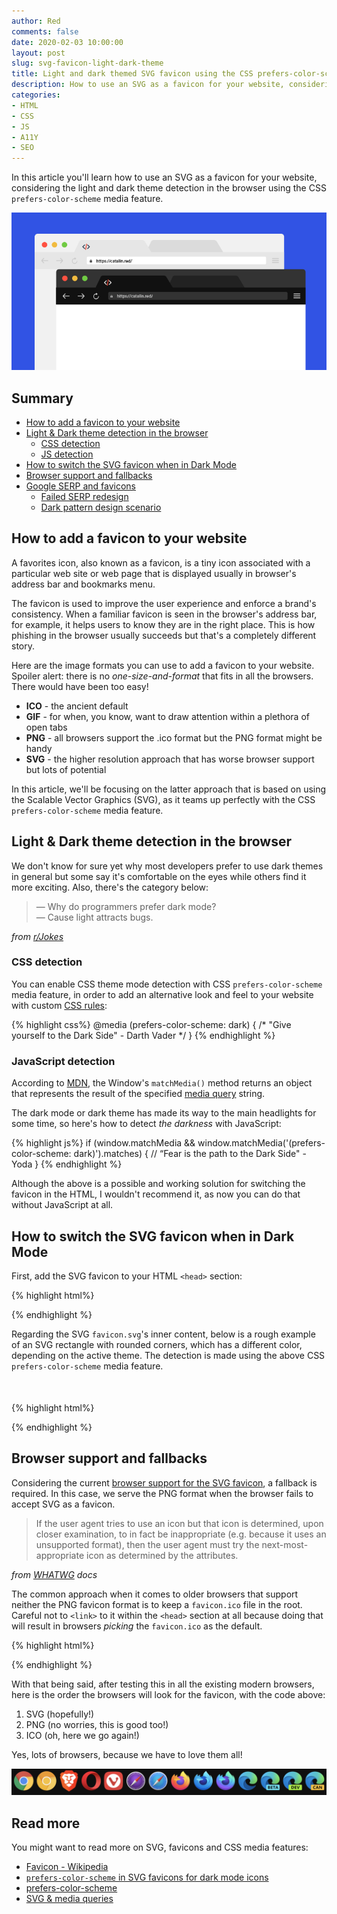 ```yaml
---
author: Red
comments: false
date: 2020-02-03 10:00:00
layout: post
slug: svg-favicon-light-dark-theme
title: Light and dark themed SVG favicon using the CSS prefers-color-scheme media feature
description: How to use an SVG as a favicon for your website, considering the light and dark theme detection in the browser using the CSS prefers-color-scheme media feature, with PNG and ICO fallbacks.
categories:
- HTML
- CSS
- JS
- A11Y
- SEO
---
```


In this article you'll learn how to use an SVG as a favicon for your website, considering the light and dark theme detection in the browser using the CSS `prefers-color-scheme` media feature.

![A website with SVG favicon for both light and dark themes](/dist/uploads/2020/02/svg-favicon-light-dark-theme.png)

<!-- more -->

## Summary
- [How to add a favicon to your website](#how-to-add-a-favicon-to-your-website)
- [Light & Dark theme detection in the browser](#light--dark-theme-detection-in-the-browser)
  - [CSS detection](#css-detection)
  - [JS detection](#javascript-detection)
- [How to switch the SVG favicon when in Dark Mode](#how-to-switch-the-svg-favicon-when-in-dark-mode)
- [Browser support and fallbacks](#browser-support-and-fallbacks)
- [Google SERP and favicons](#google-serp-and-favicons)
  - [Failed SERP redesign](#failed-serp-redesign)
  - [Dark pattern design scenario](#dark-pattern-design-scenario)

## How to add a favicon to your website

A favorites icon, also known as a favicon, is a tiny icon associated with a particular web site or web page that is displayed usually in browser's address bar and bookmarks menu.

The favicon is used to improve the user experience and enforce a brand's consistency. When a familiar favicon is seen in the browser's address bar, for example, it helps users to know they are in the right place. This is how phishing in the browser usually succeeds but that's a completely different story.

Here are the image formats you can use to add a favicon to your website. Spoiler alert: there is no *one-size-and-format* that fits in all the browsers. There would have been too easy!

- **ICO** - the ancient default
- **GIF** - for when, you know, want to draw attention within a plethora of open tabs
- **PNG** - all browsers support the .ico format but the PNG format might be handy
- **SVG** - the higher resolution approach that has worse browser support but lots of potential

In this article, we'll be focusing on the latter approach that is based on using the Scalable Vector Graphics (SVG), as it teams up perfectly with the CSS `prefers-color-scheme` media feature.

## Light & Dark theme detection in the browser

We don't know for sure yet why most developers prefer to use dark themes in general but some say it's comfortable on the eyes while others find it more exciting. Also, there's the category below:

> ― Why do programmers prefer dark mode? <br>
> ― Cause light attracts bugs.

*from [r/Jokes](https://www.reddit.com/r/Jokes/comments/edna99/why_do_programmers_prefer_dark_mode/)*

### CSS detection

You can enable CSS theme mode detection with CSS `prefers-color-scheme` media feature, in order to add an alternative look and feel to your website with custom [CSS rules](/things-you-should-know-about-css-anatomy/):

{% highlight css%}
@media (prefers-color-scheme: dark) {
  /* "Give yourself to the Dark Side" - Darth Vader */
}
{% endhighlight %}

### JavaScript detection

According to [MDN](https://developer.mozilla.org/en-US/docs/Web/API/Window/matchMedia), the Window's `matchMedia()` method returns an object that represents the result of the specified [media query](/things-you-should-know-about-css-anatomy/) string.

The dark mode or dark theme has made its way to the main headlights for some time, so here's how to detect *the darkness* with JavaScript:

{% highlight js%}
if (window.matchMedia &&
    window.matchMedia('(prefers-color-scheme: dark)').matches) {
  // “Fear is the path to the Dark Side" - Yoda
}
{% endhighlight %}

Although the above is a possible and working solution for switching the favicon in the HTML, I wouldn't recommend it, as now you can do that without JavaScript at all.

## How to switch the SVG favicon when in Dark Mode

First, add the SVG favicon to your HTML `<head>` section:

{% highlight html%}
<link rel="icon" href="/favicon.svg" type="image/svg+xml">
{% endhighlight %}

Regarding the SVG `favicon.svg`'s inner content, below is a rough example of an SVG rectangle with rounded corners, which has a different color, depending on the active theme. The detection is made using the above CSS `prefers-color-scheme` media feature.

{% highlight html%}
<svg width="50" height="50" viewBox="0 0 50 50" xmlns="http://www.w3.org/2000/svg">
  <style>
    rect {
      fill: green;
    }
    @media (prefers-color-scheme: dark) {
      rect {
        fill: red;
      }
    }
  </style>
  <rect width="50" height="50" rx="5"/>
</svg>
{% endhighlight %}

## Browser support and fallbacks

Considering the current [browser support for the SVG favicon](https://caniuse.com/#feat=link-icon-svg), a fallback is required. In this case, we serve the PNG format when the browser fails to accept SVG as a favicon.

> If the user agent tries to use an icon but that icon is determined, upon closer examination, to in fact be inappropriate (e.g. because it uses an unsupported format), then the user agent must try the next-most-appropriate icon as determined by the attributes.

*from [WHATWG](https://html.spec.whatwg.org/multipage/links.html#rel-icon) docs*

The common approach when it comes to older browsers that support neither the PNG favicon format is to keep a `favicon.ico` file in the root. Careful not to `<link>` to it within the `<head>` section at all because doing that will result in browsers *picking* the `favicon.ico` as the default.

{% highlight html%}
<link rel="icon" href="/favicon.svg" type="image/svg+xml">
<link rel="icon" href="/favicon.png" type="image/png">
<!-- favicon.ico in the root -->
{% endhighlight %}

With that being said, after testing this in all the existing modern browsers, here is the order the browsers will look for the favicon, with the code above:

1. SVG (hopefully!)
2. PNG (no worries, this is good too!)
3. ICO (oh, here we go again!)

Yes, lots of browsers, because we have to love them all!

![Modern browsers icons](/dist/uploads/2020/02/modern-browsers-icons.png)

## Read more

You might want to read more on SVG, favicons and CSS media features:

- [Favicon - Wikipedia](https://en.wikipedia.org/wiki/Favicon)
- [`prefers-color-scheme` in SVG favicons for dark mode icons](https://blog.tomayac.com/2019/09/21/prefers-color-scheme-in-svg-favicons-for-dark-mode-icons/)
- [prefers-color-scheme](https://web.dev/prefers-color-scheme/)
- [SVG & media queries](https://jakearchibald.com/2016/svg-media-queries/)
